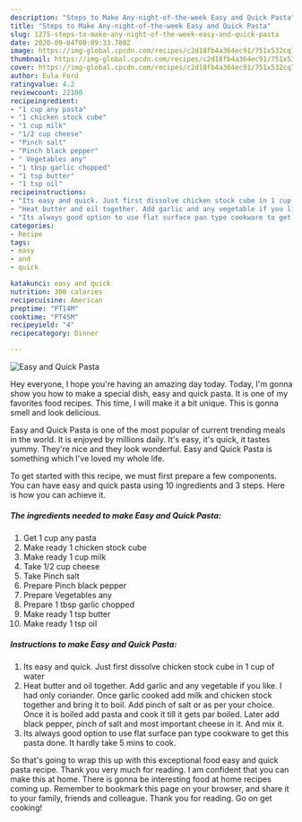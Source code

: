 ```yaml
---
description: "Steps to Make Any-night-of-the-week Easy and Quick Pasta"
title: "Steps to Make Any-night-of-the-week Easy and Quick Pasta"
slug: 1275-steps-to-make-any-night-of-the-week-easy-and-quick-pasta
date: 2020-09-04T00:09:33.780Z
image: https://img-global.cpcdn.com/recipes/c2d18fb4a364ec91/751x532cq70/easy-and-quick-pasta-recipe-main-photo.jpg
thumbnail: https://img-global.cpcdn.com/recipes/c2d18fb4a364ec91/751x532cq70/easy-and-quick-pasta-recipe-main-photo.jpg
cover: https://img-global.cpcdn.com/recipes/c2d18fb4a364ec91/751x532cq70/easy-and-quick-pasta-recipe-main-photo.jpg
author: Eula Ford
ratingvalue: 4.2
reviewcount: 22100
recipeingredient:
- "1 cup any pasta"
- "1 chicken stock cube"
- "1 cup milk"
- "1/2 cup cheese"
- "Pinch salt"
- "Pinch black pepper"
- " Vegetables any"
- "1 tbsp garlic chopped"
- "1 tsp butter"
- "1 tsp oil"
recipeinstructions:
- "Its easy and quick. Just first dissolve chicken stock cube in 1 cup of water"
- "Heat butter and oil together. Add garlic and any vegetable if you like. I had only coriander. Once garlic cooked add milk and chicken stock together and bring it to boil. Add pinch of salt or as per your choice. Once it is boiled add pasta and cook it till it gets par boiled. Later add black pepper, pinch of salt and most important cheese in it. And mix it."
- "Its always good option to use flat surface pan type cookware to get this pasta done. It hardly take 5 mins to cook."
categories:
- Recipe
tags:
- easy
- and
- quick

katakunci: easy and quick 
nutrition: 300 calories
recipecuisine: American
preptime: "PT14M"
cooktime: "PT45M"
recipeyield: "4"
recipecategory: Dinner

---
```



![Easy and Quick Pasta](https://img-global.cpcdn.com/recipes/c2d18fb4a364ec91/751x532cq70/easy-and-quick-pasta-recipe-main-photo.jpg)

Hey everyone, I hope you're having an amazing day today. Today, I'm gonna show you how to make a special dish, easy and quick pasta. It is one of my favorites food recipes. This time, I will make it a bit unique. This is gonna smell and look delicious.



Easy and Quick Pasta is one of the most popular of current trending meals in the world. It is enjoyed by millions daily. It's easy, it's quick, it tastes yummy. They're nice and they look wonderful. Easy and Quick Pasta is something which I've loved my whole life.


To get started with this recipe, we must first prepare a few components. You can have easy and quick pasta using 10 ingredients and 3 steps. Here is how you can achieve it.

<!--inarticleads1-->

##### The ingredients needed to make Easy and Quick Pasta:

1. Get 1 cup any pasta
1. Make ready 1 chicken stock cube
1. Make ready 1 cup milk
1. Take 1/2 cup cheese
1. Take Pinch salt
1. Prepare Pinch black pepper
1. Prepare  Vegetables any
1. Prepare 1 tbsp garlic chopped
1. Make ready 1 tsp butter
1. Make ready 1 tsp oil




<!--inarticleads2-->

##### Instructions to make Easy and Quick Pasta:

1. Its easy and quick. Just first dissolve chicken stock cube in 1 cup of water
1. Heat butter and oil together. Add garlic and any vegetable if you like. I had only coriander. Once garlic cooked add milk and chicken stock together and bring it to boil. Add pinch of salt or as per your choice. Once it is boiled add pasta and cook it till it gets par boiled. Later add black pepper, pinch of salt and most important cheese in it. And mix it.
1. Its always good option to use flat surface pan type cookware to get this pasta done. It hardly take 5 mins to cook.




So that's going to wrap this up with this exceptional food easy and quick pasta recipe. Thank you very much for reading. I am confident that you can make this at home. There is gonna be interesting food at home recipes coming up. Remember to bookmark this page on your browser, and share it to your family, friends and colleague. Thank you for reading. Go on get cooking!
